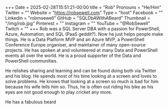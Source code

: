 +++
Date = 2025-02-28T15:51:21-00:00
title = "Rob"
Pronouns = "He/Him"
Twitter = ""
Website = "https://robsewell.com"
Type = "host"
Facebook = ""
Linkedin = "robmsewell"
GitHub = "SQLDbAWithABeard"
Thumbnail = "/img/rob.jpg"
Pinterest = ""
Instagram = ""
YouTube = "@RobSewell"
Twitch = ""
+++
Rob was a SQL Server DBA with a passion for PowerShell, Azure, Automation, and SQL (PaaS geddit?). Now he just helps people make things. He is a Data Platform MVP and an Azure MVP, a PowerShell Conference Europe organiser, and maintainer of many open-source projects. He has spoken at and volunteered at many Data and PowerShell events all over the world. He is a proud supporter of the Data and PowerShell communities.

He relishes sharing and learning and can be found doing both via Twitter and his blog. He spends most of his time looking at a screen and loves to solve problems. He knows that looking at a screen so much is bad for him because his wife tells him so. Thus, he is often out riding his bike as his eyes are not good enough to play cricket any more.

He has a fabulous beard
